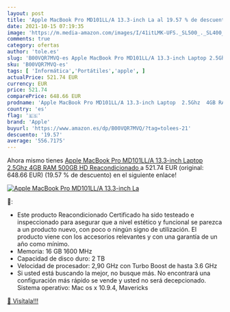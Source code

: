 ```yaml
---
layout: post
title: 'Apple MacBook Pro MD101LL/A 13.3-inch La al 19.57 % de descuento'
date: 2021-10-15 07:19:35
image: 'https://m.media-amazon.com/images/I/41itLMK-UFS._SL500_._SL400_.jpg'
comments: true
category: ofertas
author: 'tole.es'
slug: 'B00VQR7MVQ-es Apple MacBook Pro MD101LL/A 13.3-inch Laptop 2.5Ghz 4GB...'
sku: 'B00VQR7MVQ-es'
tags: [ 'Informática','Portátiles','apple', ]
actualPrice: 521.74 EUR
currency: EUR
price: 521.74
comparePrice: 648.66 EUR
prodname: 'Apple MacBook Pro MD101LL/A 13.3-inch Laptop  2.5Ghz  4GB RAM  500GB HD   Reacondicionado '
country: 'es'
flag: '🇪🇸'
brand: 'Apple'
buyurl: 'https://www.amazon.es/dp/B00VQR7MVQ/?tag=tolees-21'
descuento: '19.57'
average: '556.7175'
---
```


Ahora mismo tienes [Apple MacBook Pro MD101LL/A 13.3-inch Laptop  2.5Ghz  4GB RAM  500GB HD   Reacondicionado ](https://www.amazon.es/dp/B00VQR7MVQ/?tag=tolees-21) a 521.74 EUR (original: 648.66 EUR) (19.57 %  de descuento) en el siguiente enlace!

[![Apple MacBook Pro MD101LL/A 13.3-inch La](https://m.media-amazon.com/images/I/41itLMK-UFS._SL500_._SL400_.jpg)](https://www.amazon.es/dp/B00VQR7MVQ/?tag=tolees-21)

🔎:

- Este producto Reacondicionado Certificado ha sido testeado e inspeccionado para asegurar que a nivel estético y funcional se parezca a un producto nuevo, con poco o ningún signo de utilización. El producto viene con los accesorios relevantes y con una garantía de un año como mínimo.
- Memoria: 16 GB 1600 MHz
- Capacidad de disco duro: 2 TB
- Velocidad de procesador: 2,90 GHz con Turbo Boost de hasta 3.6 GHz
- Si usted está buscando la mejor, no busque más. No encontrará una configuración más rápido se vende y usted no será decepcionado. Sistema operativo: Mac os x 10.9.4, Mavericks

[🛒 Visítala!!!](https://www.amazon.es/dp/B00VQR7MVQ/?tag=tolees-21)
